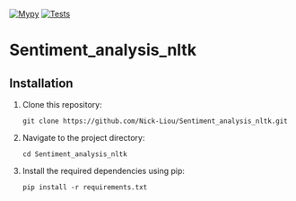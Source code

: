 [![Mypy](https://github.com/Nick-Liou/Sentiment_analysis_nltk/actions/workflows/mypy.yml/badge.svg)](https://github.com/Nick-Liou/Sentiment_analysis_nltk/actions/workflows/mypy.yml)
[![Tests](https://github.com/Nick-Liou/Sentiment_analysis_nltk/actions/workflows/pytest.yml/badge.svg)](https://github.com/Nick-Liou/Sentiment_analysis_nltk/actions/workflows/pytest.yml)

# Sentiment_analysis_nltk
 
 
 
 


## Installation

1. Clone this repository:   
    ```
    git clone https://github.com/Nick-Liou/Sentiment_analysis_nltk.git
    ```
2. Navigate to the project directory:   
    ```
    cd Sentiment_analysis_nltk
    ```
3. Install the required dependencies using pip:
    ```
    pip install -r requirements.txt
    ```


<!-- 
Use  "pipreqs . --mode no-pin --force" to auto generate the requirements 
note it may not work recursively  
-->

